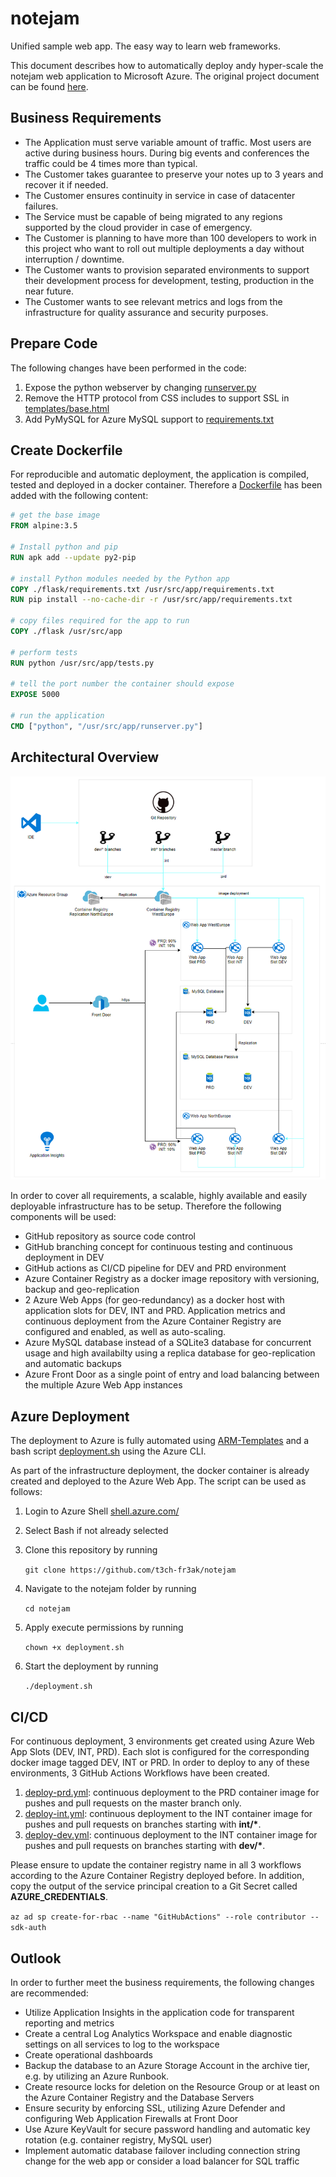 # notejam
Unified sample web app. The easy way to learn web frameworks.

This document describes how to automatically deploy andy hyper-scale the notejam web application to Microsoft Azure.
The original project document can be found [here](https://github.com/t3ch-fr3ak/notejam/blob/master/README-original.rst).

## Business Requirements
- The Application must serve variable amount of traffic. Most users are active during business hours. During big
events and conferences the traffic could be 4 times more than typical.
- The Customer takes guarantee to preserve your notes up to 3 years and recover it if needed.
- The Customer ensures continuity in service in case of datacenter failures.
- The Service must be capable of being migrated to any regions supported by the cloud provider in case of
emergency.
- The Customer is planning to have more than 100 developers to work in this project who want to roll out
multiple deployments a day without interruption / downtime.
- The Customer wants to provision separated environments to support their development process for
development, testing, production in the near future.
- The Customer wants to see relevant metrics and logs from the infrastructure for quality assurance and
security purposes.

## Prepare Code
The following changes have been performed in the code:
1. Expose the python webserver by changing [runserver.py](https://github.com/t3ch-fr3ak/notejam/blob/master/flask/runserver.py)
2. Remove the HTTP protocol from CSS includes to support SSL in [templates/base.html](https://github.com/t3ch-fr3ak/notejam/blob/master/flask/notejam/templates/base.html)
3. Add PyMySQL for Azure MySQL support to [requirements.txt](https://github.com/t3ch-fr3ak/notejam/blob/master/flask/requirements.txt)

## Create Dockerfile
For reproducible and automatic deployment, the application is compiled, tested and deployed in a docker container. Therefore a [Dockerfile](https://github.com/t3ch-fr3ak/notejam/blob/master/Dockerfile) has been added with the following content:
```dockerfile
# get the base image
FROM alpine:3.5

# Install python and pip
RUN apk add --update py2-pip

# install Python modules needed by the Python app
COPY ./flask/requirements.txt /usr/src/app/requirements.txt
RUN pip install --no-cache-dir -r /usr/src/app/requirements.txt

# copy files required for the app to run
COPY ./flask /usr/src/app

# perform tests
RUN python /usr/src/app/tests.py

# tell the port number the container should expose
EXPOSE 5000

# run the application
CMD ["python", "/usr/src/app/runserver.py"]
```

## Architectural Overview

![architectural overview](architecture.png)

In order to cover all requirements, a scalable, highly available and easily deployable infrastructure has to be setup. Therefore the following components will be used:
- GitHub repository as source code control
- GitHub branching concept for continuous testing and continuous deployment in DEV
- GitHub actions as CI/CD pipeline for DEV and PRD environment
- Azure Container Registry as a docker image repository with versioning, backup and geo-replication
- 2 Azure Web Apps (for geo-redundancy) as a docker host with application slots for DEV, INT and PRD. Application metrics and continuous deployment from the Azure Container Registry are configured and enabled, as well as auto-scaling.
- Azure MySQL database instead of a SQLite3 database for concurrent usage and high availabilty using a replica database for geo-replication and automatic backups
- Azure Front Door as a single point of entry and load balancing between the multiple Azure Web App instances

## Azure Deployment
The deployment to Azure is fully automated using [ARM-Templates](https://github.com/t3ch-fr3ak/notejam/tree/master/ARM-Templates) and a bash script [deployment.sh](https://github.com/t3ch-fr3ak/notejam/blob/master/deployment.sh) using the Azure CLI.

As part of the infrastructure deployment, the docker container is already created and deployed to the Azure Web App. The script can be used as follows:

1. Login to Azure Shell [shell.azure.com/](http://shell.azure.com/)
1. Select Bash if not already selected
1. Clone this repository by running 

    `git clone https://github.com/t3ch-fr3ak/notejam`
1. Navigate to the notejam folder by running 

    `cd notejam`
1. Apply execute permissions by running 
    
    `chown +x deployment.sh`
1. Start the deployment by running 

    `./deployment.sh`

## CI/CD
For continuous deployment, 3 environments get created using Azure Web App Slots (DEV, INT, PRD). Each slot is configured for the corresponding docker image tagged DEV, INT or PRD. 
In order to deploy to any of these environments, 3 GitHub Actions Workflows have been created.

1. [deploy-prd.yml](https://github.com/t3ch-fr3ak/notejam/blob/master/.github/workflows/deploy-prd.yml): continuous deployment to the PRD container image for pushes and pull requests on the master branch only.
1. [deploy-int.yml](https://github.com/t3ch-fr3ak/notejam/blob/master/.github/workflows/deploy-int.yml): continuous deployment to the INT container image for pushes and pull requests on branches starting with **int/\***.
1. [deploy-dev.yml](https://github.com/t3ch-fr3ak/notejam/blob/master/.github/workflows/deploy-dev.yml): continuous deployment to the INT container image for pushes and pull requests on branches starting with **dev/\***.

Please ensure to update the container registry name in all 3 workflows according to the Azure Container Registry deployed before.
In addition, copy the output of the service principal creation to a Git Secret called **AZURE_CREDENTIALS**.

`az ad sp create-for-rbac --name "GitHubActions" --role contributor --sdk-auth`


## Outlook
In order to further meet the business requirements, the following changes are recommended:
- Utilize Application Insights in the application code for transparent reporting and metrics
- Create a central Log Analytics Workspace and enable diagnostic settings on all services to log to the workspace
- Create operational dashboards
- Backup the database to an Azure Storage Account in the archive tier, e.g. by utilizing an Azure Runbook.
- Create resource locks for deletion on the Resource Group or at least on the Azure Container Registry and the Database Servers
- Ensure security by enforcing SSL, utilizing Azure Defender and configuring Web Application Firewalls at Front Door
- Use Azure KeyVault for secure password handling and automatic key rotation (e.g. container registry, MySQL user)
- Implement automatic database failover including connection string change for the web app or consider a load balancer for SQL traffic
